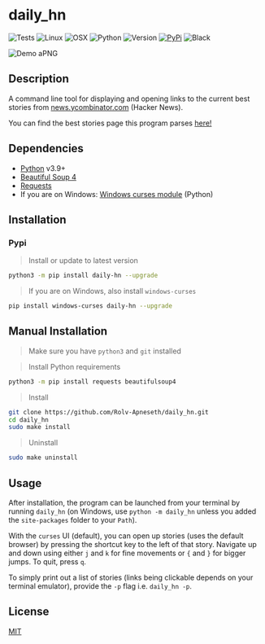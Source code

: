 # daily_hn

![Tests](https://github.com/Rolv-Apneseth/daily_hn/actions/workflows/tests.yml/badge.svg)
![Linux](https://img.shields.io/badge/-Linux-grey?logo=linux)
![OSX](https://img.shields.io/badge/-OSX-black?logo=apple)
![Python](https://img.shields.io/badge/Python-v3.9%5E-green?logo=python)
![Version](https://img.shields.io/github/v/tag/rolv-apneseth/daily_hn?label=version)
[![PyPi](https://img.shields.io/pypi/v/daily_hn?label=pypi)](https://pypi.org/project/daily-hn/)
![Black](https://img.shields.io/badge/code%20style-black-000000.svg)

![Demo aPNG](https://github.com/Rolv-Apneseth/Rolv-Apneseth.github.io/blob/4f0024e25168a57757d4631a6346275cb3f9cee7/assets/images/animated_images/daily-hn.png)

## Description

A command line tool for displaying and opening links to the current best stories from [news.ycombinator.com](https://news.ycombinator.com) (Hacker News).

You can find the best stories page this program parses [here!](https://news.ycombinator.com/best)

## Dependencies

- [Python](https://www.python.org/downloads/) v3.9+
- [Beautiful Soup 4](https://pypi.org/project/beautifulsoup4/)
- [Requests](https://pypi.org/project/requests/)
- If you are on Windows: [Windows curses module](https://pypi.org/project/windows-curses/) (Python)

## Installation

### Pypi

> Install or update to latest version

```bash
python3 -m pip install daily-hn --upgrade
```

> If you are on Windows, also install `windows-curses`

```bash
pip install windows-curses daily-hn --upgrade
```

## Manual Installation

> Make sure you have `python3` and `git` installed

> Install Python requirements

```bash
python3 -m pip install requests beautifulsoup4
```

> Install

```bash
git clone https://github.com/Rolv-Apneseth/daily_hn.git
cd daily_hn
sudo make install
```

> Uninstall

```bash
sudo make uninstall
```

## Usage

After installation, the program can be launched from your terminal by running `daily_hn` (on Windows, use `python -m daily_hn` unless you added the `site-packages` folder to your `Path`).

With the `curses` UI (default), you can open up stories (uses the default browser) by pressing the shortcut key to the left of that story. Navigate up and down using either `j` and `k` for fine movements or `{` and `}` for bigger jumps. To quit, press `q`.

To simply print out a list of stories (links being clickable depends on your terminal emulator), provide the `-p` flag i.e. `daily_hn -p`.

## License

[MIT](https://github.com/Rolv-Apneseth/daily_hn/blob/2d40839e6e625c55075430bde5fef337a08e89ba/LICENSE)
